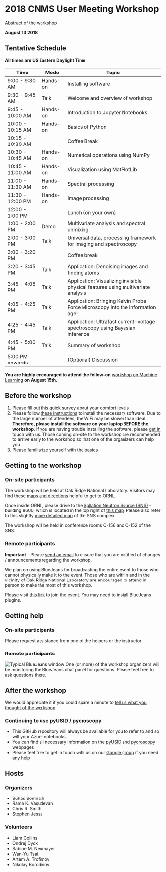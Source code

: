 # 2018 CNMS User Meeting Workshop

[Abstract](https://cnmsusermeeting.ornl.gov/files/2018/03/Pycroscopy_WT_081318.pdf) of the workshop

**August 13 2018**

## Tentative Schedule 

**All times are US Eastern Daylight Time**

| Time             | Mode     | Topic                                                                            |
|------------------|----------|----------------------------------------------------------------------------------|
| 9:00 - 9:30 AM   | Hands-on | Installing software                                                              |
| 9:30 - 9:45 AM   | Talk     | Welcome and overview of workshop                                                 |
| 9:45 - 10:00 AM  | Hands-on | Introduction to Jupyter Notebooks                                                |
| 10:00 - 10:15 AM | Hands-on | Basics of Python                                                                 |
| 10:15 - 10:30 AM |          | Coffee Break                                                                     |
| 10:30 - 10:45 AM | Hands-on | Numerical operations using NumPy                                                 |
| 10:45 - 11:00 AM | Hands-on | Visualization using MatPlotLib                                                   |
| 11:00 - 11:30 AM | Hands-on | Spectral processing                                                              |
| 11:30 - 12:00 PM | Hands-on | Image processing                                                                 |
| 12:00 - 1:00 PM  |          | Lunch (on your own)                                                              |
| 1:00 - 2:00 PM   | Demo     | Multivariate analysis and spectral unmixing                                      |
| 2:00 - 3:00 PM   | Talk     | Universal data, processing framework for imaging and spectroscopy                |
| 3:00 - 3:20 PM   |          | Coffee break                                                                      |
| 3:20 - 3:45 PM   | Talk     | Application: Denoising images and finding atoms                                  |
| 3:45 - 4:05 PM   | Talk     | Application: Visualizing invisible physical features using multivariate analysis |
| 4:05 - 4:25 PM   | Talk     | Application: Bringing Kelvin Probe Force Microscopy into the information age!    |
| 4:25 - 4:45 PM   | Talk     | Application: Ultrafast current-voltage spectroscopy using Bayesian inference     |
| 4:45 - 5:00 PM   | Talk     | Summary of workshop                                                              |
| 5:00 PM onwards  |          | (Optional) Discussion                                                            |

**You are highly encouraged to attend the follow-on** [workshop on Machine Learning](https://cnmsusermeeting.ornl.gov/files/2018/03/MachineLearning_WT_081518.pdf) **on August 15th.**

## Before the workshop
1. Please fill out this quick [survey](https://docs.google.com/forms/d/e/1FAIpQLSeR5aB-iMxeCUyjk4t2hNhFKYy8ikBIqVPOZyzVeAbWXHvZ-w/viewform?usp=sf_link) about your comfort levels
2. Please follow [these instructions](./README.md#software) to install the necessary software. 
   Due to the large number of attendees, the WiFi may be slower than ideal. 
   **Therefore, please install the software on your laptop BEFORE the workshop**.
   If you are having trouble installing the software, please [get in touch with us](https://groups.google.com/forum/#!forum/pycroscopy). 
   Those coming on-site to the workshop are recommended to arrive early to the workshop so that one of the organizers can help you
3. Please familiarize yourself with the [basics](./README.md#prerequisites)

## Getting to the workshop

### On-site participants
The workshop will be held at Oak Ridge National Laboratory. Visitors may find these [maps and directions](https://www.ornl.gov/content/maps-and-directions) helpful to get to ORNL.

Once inside ORNL, please drive to the [Spllation Neutron Source (SNS)](https://neutrons.ornl.gov/sns) - building 8600, which is located in the top right 
of [this map](https://www.ornl.gov/sites/default/files/05-01786-outsideMC-.pdf). Please also refer to this slightly 
[more detailed map](https://www.ornl.gov/sites/default/files/sns_hfir_visitor_map.pdf) of the SNS complex.

The workshop will be held in conference rooms C-156 and C-152 of the SNS. 

### Remote participants
**Important** - Please [send an email](somnaths@ornl.gov) to ensure that you are notified of changes / announcements regarding the workshop.

We plan on using BlueJeans for broadcasting the entire event to those who cannot physically make it to the event. 
Those who are within and in the vicinity of Oak Ridge National Laboratory are encouraged to attend in person to make the most of this workshop.

Please visit [this link](https://bluejeans.com/782808739) to join the event. You may need to install BlueJeans plugins.

## Getting help

### On-site participants
Please request assistance from one of the helpers or the instructor

### Remote participants
![Typical BlueJeans window](https://support.bluejeans.com/sites/default/files/support/u111/Attendee%20View%20-%20six%20bullets%20-%209-25-17.png)
One (or more) of the workshop organizers will be monitoring the BlueJeans chat panel for questions. Please feel free to ask questions there.

## After the workshop
We would appreciate it if you could spare a minute to [tell us what you thought of the workshop](https://docs.google.com/forms/d/e/1FAIpQLScrJ8zukKVLMIy5fhFqqT3EKrbk_4iPFEymljKo_ZGp8womGw/viewform?usp=sf_link)

### Continuing to use pyUSID / pycroscopy
* This GitHub repository will always be available for you to refer to and so will your Azure notebooks.
* You can find all necessary information on the [pyUSID](https://pycroscopy.github.io/pyUSID/about.html) and [pycroscopy](https://pycroscopy.github.io/pycroscopy/about.html) webpages
* Please feel free to get in touch with us on our [Google group](https://groups.google.com/forum/#!forum/pycroscopy) if you need any help

## Hosts
### Organizers
- Suhas Somnath
- Rama K. Vasudevan
- Chris R. Smith
- Stephen Jesse
### Volunteers
- Liam Collins
- Ondrej Dyck
- Sabine M. Neumayer
- Wan-Yu Tsai
- Artem A. Trofimov
- Nikolay Borodinov